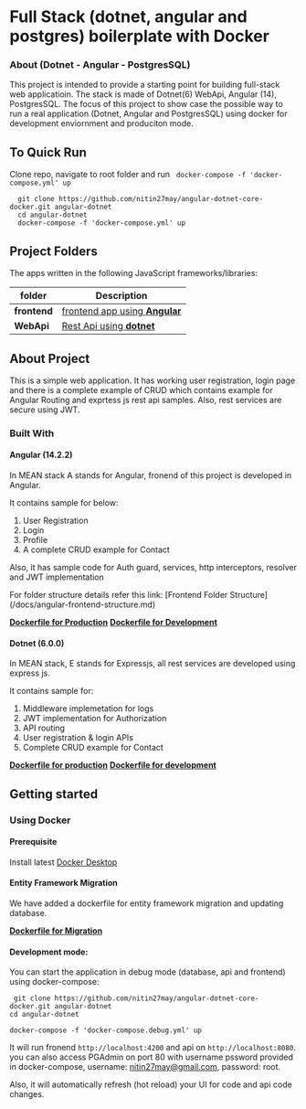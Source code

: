 # Full Stack (dotnet, angular and postgres) boilerplate with Docker
### About (Dotnet - Angular - PostgresSQL)
This project is intended to provide a starting point for building full-stack web applicatioin. The stack is made of Dotnet(6) WebApi, Angular (14), PostgresSQL. The focus of this project to show case the possible way to run a real application (Dotnet, Angular and PostgresSQL) using docker for development enviornment and produciton mode.
## To Quick Run
Clone repo, navigate to root folder and run ` docker-compose -f 'docker-compose.yml' up`

```
  git clone https://github.com/nitin27may/angular-dotnet-core-docker.git angular-dotnet
  cd angular-dotnet 
  docker-compose -f 'docker-compose.yml' up
```

## Project Folders 
The apps written in the following JavaScript frameworks/libraries:

| folder          | Description                                                                                  |
| --------------- | -------------------------------------------------------------------------------------------- |
| **frontend** | [frontend app using **Angular**](https://github.com/nitin27may/angular-dotnet-core-docker/tree/master/frontend)         |
| **WebApi** | [Rest Api using **dotnet**](https://github.com/nitin27may/angular-dotnet-core-docker/tree/master/WebApi) |

## About Project

This is a simple web application. It has working user registration, login page and there is a complete example of CRUD which contains example for Angular Routing and exprtess js rest api samples.
Also, rest services are secure using JWT. 


### Built With
#### Angular (14.2.2)

In MEAN stack A stands for Angular, fronend of this project is developed in Angular.

It contains sample for below:

 1. User Registration
 2. Login
 3. Profile
 4. A complete CRUD example for Contact

Also, it has sample code for Auth guard, services, http interceptors, resolver and JWT implementation

For folder structure details refer this link: [Frontend Folder Structure] (/docs/angular-frontend-structure.md)

**[Dockerfile for Production](/frontend/Dockerfile)**
**[Dockerfile for Development](/frontend/debug.dockerfile)**

#### Dotnet (6.0.0)

In MEAN stack, E stands for Expressjs, all rest services are developed using express js.

It contains sample for:

1. Middleware implemetation for logs
2. JWT implementation for Authorization
3. API routing
4. User registration & login APIs
5. Complete CRUD example for Contact


**[Dockerfile for production](/Api/Dockerfile)**
**[Dockerfile for development](/Api/debug.dockerfile)**


## Getting started

### Using Docker

#### Prerequisite
Install latest [Docker Desktop](https://www.docker.com/products/docker-desktop)


#### Entity Framework Migration
We have added a dockerfile for entity framework migration and updating database. 

**[Dockerfile for Migration](/Api/Migration.Dockerfile)**


#### Development mode:
  You can start the application in debug mode (database, api and frontend) using docker-compose:

  ```
   git clone https://github.com/nitin27may/angular-dotnet-core-docker.git angular-dotnet
  cd angular-dotnet 
  
  docker-compose -f 'docker-compose.debug.yml' up
  ```

  It will run fronend `http://localhost:4200` and api on `http://localhost:8080`. you can also access PGAdmin  on port 80 with username pssword provided in docker-compose, username: nitin27may@gmail.com, password: root.

  Also, it will automatically refresh (hot reload) your UI for code and api code changes.

